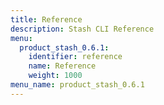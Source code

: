 ```yaml
---
title: Reference
description: Stash CLI Reference
menu:
  product_stash_0.6.1:
    identifier: reference
    name: Reference
    weight: 1000
menu_name: product_stash_0.6.1
---
```

